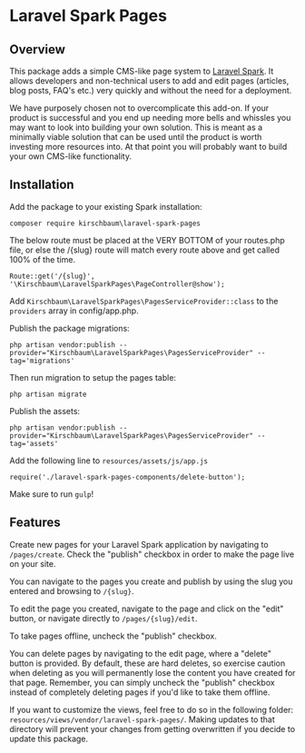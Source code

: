 # Laravel Spark Pages

## Overview

This package adds a simple CMS-like page system to [Laravel Spark](https://spark.laravel.com/ "Laravel Spark"). It allows developers and non-technical users to add and edit pages (articles, blog posts, FAQ's etc.) very quickly and without the need for a deployment.

We have purposely chosen not to overcomplicate this add-on. If your product is successful and you end up needing more bells and whissles you may want to look into building your own solution. This is meant as a minimally viable solution that can be used until the product is worth investing more resources into. At that point you will probably want to build your own CMS-like functionality.

## Installation

Add the package to your existing Spark installation:

```
composer require kirschbaum\laravel-spark-pages
```

The below route must be placed at the VERY BOTTOM of your routes.php file,
or else the /{slug} route will match every route above and get called 100% of the time.

~~~
Route::get('/{slug}', '\Kirschbaum\LaravelSparkPages\PageController@show');
~~~

Add `Kirschbaum\LaravelSparkPages\PagesServiceProvider::class` to the `providers` array in config/app.php.

Publish the package migrations:

~~~
php artisan vendor:publish --provider="Kirschbaum\LaravelSparkPages\PagesServiceProvider" --tag='migrations'
~~~

Then run migration to setup the pages table:

~~~
php artisan migrate
~~~

Publish the assets:

~~~
php artisan vendor:publish --provider="Kirschbaum\LaravelSparkPages\PagesServiceProvider" --tag='assets'
~~~

Add the following line to `resources/assets/js/app.js`

~~~
require('./laravel-spark-pages-components/delete-button');
~~~

Make sure to run `gulp`!

## Features

Create new pages for your Laravel Spark application by navigating to `/pages/create`.  Check the "publish" checkbox
in order to make the page live on your site.

You can navigate to the pages you create and publish by using the slug you entered and browsing to `/{slug}`.

To edit the page you created, navigate to the page and click on the "edit" button, or navigate directly to `/pages/{slug}/edit`.

To take pages offline, uncheck the "publish" checkbox.

You can delete pages by navigating to the edit page, where a "delete" button is provided.  By default, these are hard deletes,
so exercise caution when deleting as you will permanently lose the content you have created for that page.  Remember, you can
simply uncheck the "publish" checkbox instead of completely deleting pages if you'd like to take them offline.

If you want to customize the views, feel free to do so in the following folder:  `resources/views/vendor/laravel-spark-pages/`.
Making updates to that directory will prevent your changes from getting overwritten if you decide to update this package.